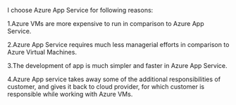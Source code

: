 I choose Azure App Service for following reasons:

1.Azure VMs are more expensive to run in comparison to Azure App Service.

2.Azure App Service requires much less managerial efforts in comparison to Azure Virtual Machines.

3.The development of app is much simpler and faster in Azure App Service.

4.Azure App service takes away some of the additional responsibilities of customer, and gives it back to cloud provider, 
  for which customer is responsible while working with Azure VMs.

